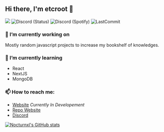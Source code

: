 ## Hi there, I'm etcroot 👋

![](https://komarev.com/ghpvc/?username=etcroot)
![Discord (Status)](https://img.shields.io/endpoint?url=https://dev.discordprofiles.me/api/badge/status/637613415057195008?simple=true&logo=discord&logoColor=white&color=43B581) ![Discord (Spotify)](https://img.shields.io/endpoint?label=Listening%20To&url=https://dev.discordprofiles.me/api/badge/spotify/637613415057195008&color=1ED45F)
![LastCommit](https://img.shields.io/github/last-commit/etcroot/etcroot)

### 🔭 I’m currently working on
Mostly random javascript projects to increase my bookshelf of knowledges.

### 🌱 I’m currently learning 
* React
* NextJS
* MongoDB

### 📫 How to reach me: 
* [Website](https://etcroot.dev/) *Currently In Developement*
* [Repo Website](https://etcroot.github.io/etcroot/)
* [Discord](https://discord.bio/p/nocturnal)

[![Nocturnxl's GitHub stats](https://github-readme-stats.vercel.app/api?username=etcroot&show_icons=true&theme=tokyonight)](https://github.com/anuraghazra/github-readme-stats)
